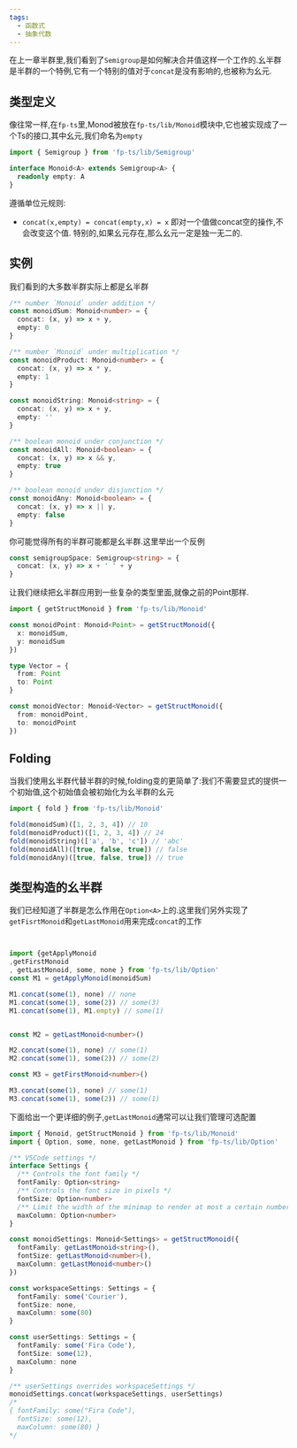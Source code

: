 ```yaml
---
tags:
  - 函数式
  - 抽象代数
---
```



在上一章半群里,我们看到了`Semigroup`是如何解决合并值这样一个工作的.幺半群是半群的一个特例,它有一个特别的值对于`concat`是没有影响的,也被称为幺元.

## 类型定义
像往常一样,在`fp-ts`里,Monod被放在`fp-ts/lib/Monoid`模块中,它也被实现成了一个Ts的接口,其中幺元,我们命名为`empty`

```typescript
import { Semigroup } from 'fp-ts/lib/Semigroup'

interface Monoid<A> extends Semigroup<A> {
  readonly empty: A
}
```
遵循单位元规则:
* `concat(x,empty) = concat(empty,x) = x`
即对一个值做concat空的操作,不会改变这个值.
特别的,如果幺元存在,那么幺元一定是独一无二的.

## 实例
我们看到的大多数半群实际上都是幺半群

```typescript
/** number `Monoid` under addition */
const monoidSum: Monoid<number> = {
  concat: (x, y) => x + y,
  empty: 0
}

/** number `Monoid` under multiplication */
const monoidProduct: Monoid<number> = {
  concat: (x, y) => x * y,
  empty: 1
}

const monoidString: Monoid<string> = {
  concat: (x, y) => x + y,
  empty: ''
}

/** boolean monoid under conjunction */
const monoidAll: Monoid<boolean> = {
  concat: (x, y) => x && y,
  empty: true
}

/** boolean monoid under disjunction */
const monoidAny: Monoid<boolean> = {
  concat: (x, y) => x || y,
  empty: false
}
```
你可能觉得所有的半群可能都是幺半群.这里举出一个反例

```typescript
const semigroupSpace: Semigroup<string> = {
  concat: (x, y) => x + ' ' + y
}
```

让我们继续把幺半群应用到一些复杂的类型里面,就像之前的Point那样.

```typescript
import { getStructMonoid } from 'fp-ts/lib/Monoid'

const monoidPoint: Monoid<Point> = getStructMonoid({
  x: monoidSum,
  y: monoidSum
})

type Vector = {
  from: Point
  to: Point
}

const monoidVector: Monoid<Vector> = getStructMonoid({
  from: monoidPoint,
  to: monoidPoint
})
```

## Folding
当我们使用幺半群代替半群的时候,folding变的更简单了:我们不需要显式的提供一个初始值,这个初始值会被初始化为幺半群的幺元

```typescript
import { fold } from 'fp-ts/lib/Monoid'

fold(monoidSum)([1, 2, 3, 4]) // 10
fold(monoidProduct)([1, 2, 3, 4]) // 24
fold(monoidString)(['a', 'b', 'c']) // 'abc'
fold(monoidAll)([true, false, true]) // false
fold(monoidAny)([true, false, true]) // true
```

## 类型构造的幺半群
我们已经知道了半群是怎么作用在`Option<A>`上的.这里我们另外实现了`getFisrtMonoid`和`getLastMonoid`用来完成`concat`的工作

```typescript


import {getApplyMonoid
,getFirstMonoid
, getLastMonoid, some, none } from 'fp-ts/lib/Option'
const M1 = getApplyMonoid(monoidSum)

M1.concat(some(1), none) // none
M1.concat(some(1), some(2)) // some(3)
M1.concat(some(1), M1.empty) // some(1)


const M2 = getLastMonoid<number>()

M2.concat(some(1), none) // some(1)
M2.concat(some(1), some(2)) // some(2)

const M3 = getFirstMonoid<number>()

M3.concat(some(1), none) // some(1)
M3.concat(some(1), some(2)) // some(1)

```

下面给出一个更详细的例子,`getLastMonoid`通常可以让我们管理可选配置

```typescript
import { Monoid, getStructMonoid } from 'fp-ts/lib/Monoid'
import { Option, some, none, getLastMonoid } from 'fp-ts/lib/Option'

/** VSCode settings */
interface Settings {
  /** Controls the font family */
  fontFamily: Option<string>
  /** Controls the font size in pixels */
  fontSize: Option<number>
  /** Limit the width of the minimap to render at most a certain number of columns. */
  maxColumn: Option<number>
}

const monoidSettings: Monoid<Settings> = getStructMonoid({
  fontFamily: getLastMonoid<string>(),
  fontSize: getLastMonoid<number>(),
  maxColumn: getLastMonoid<number>()
})

const workspaceSettings: Settings = {
  fontFamily: some('Courier'),
  fontSize: none,
  maxColumn: some(80)
}

const userSettings: Settings = {
  fontFamily: some('Fira Code'),
  fontSize: some(12),
  maxColumn: none
}

/** userSettings overrides workspaceSettings */
monoidSettings.concat(workspaceSettings, userSettings)
/*
{ fontFamily: some("Fira Code"),
  fontSize: some(12),
  maxColumn: some(80) }
*/

```
